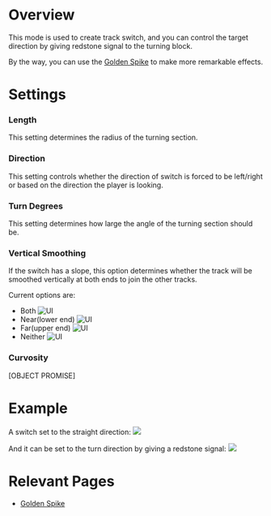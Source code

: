 # Overview
This mode is used to create track switch, and you can control the target direction by giving redstone signal to the turning block.

By the way, you can use the [Golden Spike](immersiverailroading:wiki/en_us/tracks/golden_spike.md) to make more remarkable effects.

# Settings
### Length
This setting determines the radius of the turning section. 

### Direction
This setting controls whether the direction of switch is forced to be left/right or based on the direction the player is looking.

### Turn Degrees
This setting determines how large the angle of the turning section should be.

### Vertical Smoothing
If the switch has a slope, this option determines whether the track will be smoothed vertically at both ends to join the other tracks.

Current options are:
* Both
  ![UI](immersiverailroading:wiki/images/track/track_both.png)
* Near(lower end)
  ![UI](immersiverailroading:wiki/images/track/track_near.png)
* Far(upper end)
  ![UI](immersiverailroading:wiki/images/track/track_far.png)
* Neither
  ![UI](immersiverailroading:wiki/images/track/track_neither.png)

### Curvosity
[OBJECT PROMISE]

# Example
A switch set to the straight direction:
![](immersiverailroading:wiki/images/track/track_switch_straight.png)

And it can be set to the turn direction by giving a redstone signal:
![](immersiverailroading:wiki/images/track/track_switch_turn.png)

# Relevant Pages
* [Golden Spike](immersiverailroading:wiki/en_us/tracks/golden_spike.md)